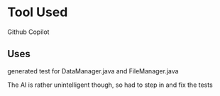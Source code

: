 # Tool Used
Github Copilot

## Uses

generated test for DataManager.java
and FileManager.java

The AI is rather unintelligent though, so had to step
in and fix the tests